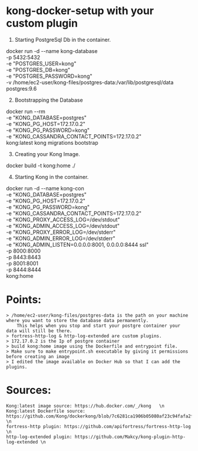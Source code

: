 # kong-docker-setup with your custom plugin

1. Starting PostgreSql Db in the container.

docker run -d --name kong-database \
-p 5432:5432 \
-e "POSTGRES_USER=kong" \
-e "POSTGRES_DB=kong" \
-e "POSTGRES_PASSWORD=kong" \
-v /home/ec2-user/kong-files/postgres-data:/var/lib/postgresql/data \
postgres:9.6

2. Bootstrapping the Database

docker run --rm \
     -e "KONG_DATABASE=postgres" \
     -e "KONG_PG_HOST=172.17.0.2" \
     -e "KONG_PG_PASSWORD=kong" \
     -e "KONG_CASSANDRA_CONTACT_POINTS=172.17.0.2" \
     kong:latest kong migrations bootstrap

3. Creating your Kong Image.

docker build -t kong:home ./

4. Starting Kong in the container.

docker run -d --name kong-con \
     -e "KONG_DATABASE=postgres" \
     -e "KONG_PG_HOST=172.17.0.2" \
     -e "KONG_PG_PASSWORD=kong" \
     -e "KONG_CASSANDRA_CONTACT_POINTS=172.17.0.2" \
     -e "KONG_PROXY_ACCESS_LOG=/dev/stdout" \
     -e "KONG_ADMIN_ACCESS_LOG=/dev/stdout" \
     -e "KONG_PROXY_ERROR_LOG=/dev/stderr" \
     -e "KONG_ADMIN_ERROR_LOG=/dev/stderr" \
     -e "KONG_ADMIN_LISTEN=0.0.0.0:8001, 0.0.0.0:8444 ssl" \
     -p 8000:8000 \
     -p 8443:8443 \
     -p 8001:8001 \
     -p 8444:8444 \
     kong:home

# Points:
	> /home/ec2-user/kong-files/postgres-data is the path on your machine where you want to store the database data permanently.
  		This helps when you stop and start your postgre container your data will still be there.
	> fortress-http-log & http-log-extended are custom plugins.
	> 172.17.0.2 is the Ip of postgre container
	> build kong:home image using the Dockerfile and entrypoint file. 
	> Make sure to make entrypoint.sh executable by giving it permissions before creating an image
	> I edited the image available on Docker Hub so that I can add the plugins.
  
# Sources: 
	Kong:latest image source: https://hub.docker.com/_/kong   \n
	Kong:latest Dockerfile source:  https://github.com/Kong/dockerkong/blob/7c6281ca1906b05080af23c94fafa2ff08d05856/ubuntu/Dockerfile \n
	fortress-http plugin: https://github.com/apifortress/fortress-http-log  \n
	http-log-extended plugin: https://github.com/Makcy/kong-plugin-http-log-extended \n


